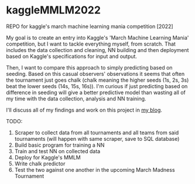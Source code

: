 # kaggleMMLM2022
REPO for kaggle's march machine learning mania competition [2022]

My goal is to create an entry into Kaggle's 'March Machine Learning Mania' competition, but I want to tackle everything myself, from scratch. That includes the data collection and cleaning, NN building and then deployment based on Kaggle's specifications for input and output.

Then, I want to compare this approach to simply predicting based on seeding. Based on this casual observers' observations it seems that often the tournament just goes chalk (chalk meaning the higher seeds (1s, 2s, 3s) beat the lower seeds (14s, 15s, 16s)). I'm curious if just predicting based on difference in seeding will give a better predictive model than wasting all of my time with the data collection, analysis and NN training.

I'll discuss all of my findings and work on this project in [my blog](https://ericlumsden.github.io/blog/blog.html).


TODO:

1. Scraper to collect data from all tournaments and all teams from said tournaments (will happen with same scraper, save to SQL database)
2. Build basic program for training a NN
3. Train and test NN on collected data
4. Deploy for Kaggle's MMLM
5. Write chalk predictor
6. Test the two against one another in the upcoming March Madness Tournament